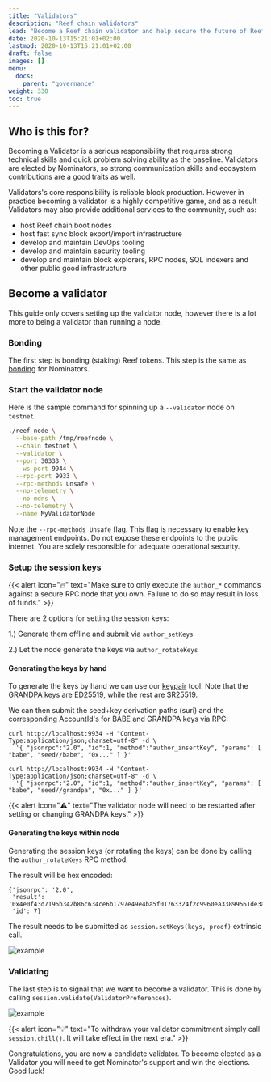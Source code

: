 ```yaml
---
title: "Validators"
description: "Reef chain validators"
lead: "Become a Reef chain validator and help secure the future of Reef network."
date: 2020-10-13T15:21:01+02:00
lastmod: 2020-10-13T15:21:01+02:00
draft: false
images: []
menu:
  docs:
    parent: "governance"
weight: 330
toc: true
---
```



## Who is this for?
Becoming a Validator is a serious responsibility that requires strong technical skills and quick problem solving ability as the baseline. Validators are elected by Nominators, so strong communication skills and ecosystem contributions are a good traits as well.

Validators's core responsibility is reliable block production. However in practice becoming a validator is a highly competitive game, and as a result Validators may also provide additional services to the community, such as:
 - host Reef chain boot nodes
 - host fast sync block export/import infrastructure
 - develop and maintain DevOps tooling
 - develop and maintain security tooling
 - develop and maintain block explorers, RPC nodes, SQL indexers and other
   public good infrastructure

## Become a validator
This guide only covers setting up the validator node, however there is a lot more to being a validator than running a node.

### Bonding
The first step is bonding (staking) Reef tokens. This step is the same as [bonding](/docs/governance/nominators/#bonding) for Nominators.

### Start the validator node
Here is the sample command for spinning up a `--validator` node on `testnet`.

```bash
./reef-node \
  --base-path /tmp/reefnode \
  --chain testnet \
  --validator \
  --port 30333 \
  --ws-port 9944 \
  --rpc-port 9933 \
  --rpc-methods Unsafe \
  --no-telemetry \
  --no-mdns \
  --no-telemetry \
  --name MyValidatorNode
```

Note the `--rpc-methods Unsafe` flag. This flag is necessary to enable key management endpoints. Do not expose these endpoints to the public internet. You are solely responsible for adequate operational security.


### Setup the session keys
{{< alert icon="🔥" text="Make sure to only execute the `author_*` commands against a secure RPC node that you own. Failure to do so may result in loss of funds." >}}

There are 2 options for setting the session keys:

 1.) Generate them offline and submit via `author_setKeys`

 2.) Let the node generate the keys via `author_rotateKeys`

#### Generating the keys by hand
To generate the keys by hand we can use our [keypair](/docs/developers/accounts/#generate-a-keypair) tool. Note that the GRANDPA keys are ED25519, while the rest are SR25519.

We can then submit the seed+key derivation paths (suri) and the corresponding AccountId's for BABE and GRANDPA keys via RPC:
```
curl http://localhost:9934 -H "Content-Type:application/json;charset=utf-8" -d \
  '{ "jsonrpc":"2.0", "id":1, "method":"author_insertKey", "params": [ "babe", "seed//babe", "0x..." ] }'

curl http://localhost:9934 -H "Content-Type:application/json;charset=utf-8" -d \
  '{ "jsonrpc":"2.0", "id":1, "method":"author_insertKey", "params": [ "babe", "seed//grandpa", "0x..." ] }'
```

{{< alert icon="⚠️" text="The validator node will need to be restarted after setting or changing GRANDPA keys." >}}

#### Generating the keys within node
Generating the session keys (or rotating the keys) can be done by calling the `author_rotateKeys` RPC method.

The result will be hex encoded:
```
{'jsonrpc': '2.0',
 'result': '0x4e0f43d7196b342b86c634ce6b1797e49e4ba5f01763324f2c9960ea33899561de3a616370becc71cb01775dc938f69d17b1ee0a4fd1689ede79c107f24b224c',
 'id': 7}
```
The result needs to be submitted as `session.setKeys(keys, proof)` extrinsic call.

![example](https://i.imgur.com/LKR6q9w.png)


### Validating
The last step is to signal that we want to become a validator. This is done by calling `session.validate(ValidatorPreferences)`.

![example](https://i.imgur.com/77juTZY.png)

{{< alert icon="💡" text="To withdraw your validator commitment simply call `session.chill()`. It will take effect in the next era." >}}

Congratulations, you are now a candidate validator. To become elected as a Validator you will need to get Nominator's support and win the elections. Good luck!


